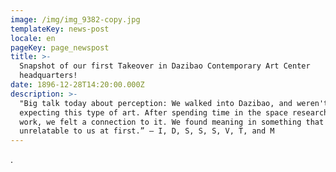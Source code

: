 ```yaml
---
image: /img/img_9382-copy.jpg
templateKey: news-post
locale: en
pageKey: page_newspost
title: >-
  Snapshot of our first Takeover in Dazibao Contemporary Art Center
  headquarters! 
date: 1896-12-28T14:20:00.000Z
description: >-
  "Big talk today about perception: We walked into Dazibao, and weren't
  expecting this type of art. After spending time in the space researching the
  work, we felt a connection to it. We found meaning in something that felt
  unrelatable to us at first.” — I, D, S, S, S, V, T, and M
---
```

.
